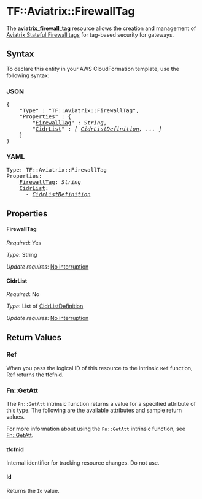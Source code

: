 # TF::Aviatrix::FirewallTag

The **aviatrix_firewall_tag** resource allows the creation and management of [Aviatrix Stateful Firewall tags](https://docs.aviatrix.com/HowTos/tag_firewall.html) for tag-based security for gateways.

## Syntax

To declare this entity in your AWS CloudFormation template, use the following syntax:

### JSON

<pre>
{
    "Type" : "TF::Aviatrix::FirewallTag",
    "Properties" : {
        "<a href="#firewalltag" title="FirewallTag">FirewallTag</a>" : <i>String</i>,
        "<a href="#cidrlist" title="CidrList">CidrList</a>" : <i>[ <a href="cidrlistdefinition.md">CidrListDefinition</a>, ... ]</i>
    }
}
</pre>

### YAML

<pre>
Type: TF::Aviatrix::FirewallTag
Properties:
    <a href="#firewalltag" title="FirewallTag">FirewallTag</a>: <i>String</i>
    <a href="#cidrlist" title="CidrList">CidrList</a>: <i>
      - <a href="cidrlistdefinition.md">CidrListDefinition</a></i>
</pre>

## Properties

#### FirewallTag

_Required_: Yes

_Type_: String

_Update requires_: [No interruption](https://docs.aws.amazon.com/AWSCloudFormation/latest/UserGuide/using-cfn-updating-stacks-update-behaviors.html#update-no-interrupt)

#### CidrList

_Required_: No

_Type_: List of <a href="cidrlistdefinition.md">CidrListDefinition</a>

_Update requires_: [No interruption](https://docs.aws.amazon.com/AWSCloudFormation/latest/UserGuide/using-cfn-updating-stacks-update-behaviors.html#update-no-interrupt)

## Return Values

### Ref

When you pass the logical ID of this resource to the intrinsic `Ref` function, Ref returns the tfcfnid.

### Fn::GetAtt

The `Fn::GetAtt` intrinsic function returns a value for a specified attribute of this type. The following are the available attributes and sample return values.

For more information about using the `Fn::GetAtt` intrinsic function, see [Fn::GetAtt](https://docs.aws.amazon.com/AWSCloudFormation/latest/UserGuide/intrinsic-function-reference-getatt.html).

#### tfcfnid

Internal identifier for tracking resource changes. Do not use.

#### Id

Returns the <code>Id</code> value.

